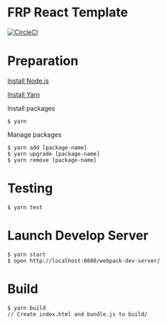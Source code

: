 # FRP React Template

[![CircleCI](https://circleci.com/gh/ababup1192/frp-react-template.svg?style=svg)](https://circleci.com/gh/ababup1192/frp-react-template)

# Preparation

[Install Node.js](https://github.com/hokaccha/nodebrew)

[Install Yarn](https://yarnpkg.com/en/docs/install)

Install packages
```
$ yarn
```

Manage packages
```
$ yarn add [package-name]
$ yarn upgrade [package-name]
$ yarn remove [package-name]
```

# Testing

```
$ yarn test
```

# Launch Develop Server

```
$ yarn start
$ open http://localhost:8080/webpack-dev-server/
```

# Build
```
$ yarn build
// Create index.html and bundle.js to build/
```
